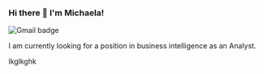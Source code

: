 ### Hi there 👋 I'm Michaela!
![Gmail badge](https://img.shields.io/badge/-michaelashaneleary@gmail.com-D14836?style=for-the-badge&logo=gmail&logoColor=white&link=mailto:michaelashaneleary@gmail.com)

I am currently looking for a position in business intelligence as an Analyst.

lkglkghk

